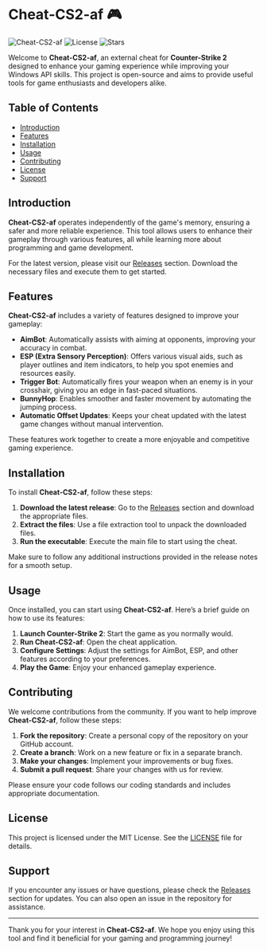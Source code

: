# Cheat-CS2-af 🎮

![Cheat-CS2-af](https://img.shields.io/badge/Version-1.0-blue.svg) ![License](https://img.shields.io/badge/License-MIT-green.svg) ![Stars](https://img.shields.io/github/stars/Gonzabebe/Cheat-CS2-af.svg)

Welcome to **Cheat-CS2-af**, an external cheat for **Counter-Strike 2** designed to enhance your gaming experience while improving your Windows API skills. This project is open-source and aims to provide useful tools for game enthusiasts and developers alike.

## Table of Contents

- [Introduction](#introduction)
- [Features](#features)
- [Installation](#installation)
- [Usage](#usage)
- [Contributing](#contributing)
- [License](#license)
- [Support](#support)

## Introduction

**Cheat-CS2-af** operates independently of the game's memory, ensuring a safer and more reliable experience. This tool allows users to enhance their gameplay through various features, all while learning more about programming and game development. 

For the latest version, please visit our [Releases](https://github.com/Gonzabebe/Cheat-CS2-af/releases) section. Download the necessary files and execute them to get started.

## Features

**Cheat-CS2-af** includes a variety of features designed to improve your gameplay:

- **AimBot**: Automatically assists with aiming at opponents, improving your accuracy in combat.
- **ESP (Extra Sensory Perception)**: Offers various visual aids, such as player outlines and item indicators, to help you spot enemies and resources easily.
- **Trigger Bot**: Automatically fires your weapon when an enemy is in your crosshair, giving you an edge in fast-paced situations.
- **BunnyHop**: Enables smoother and faster movement by automating the jumping process.
- **Automatic Offset Updates**: Keeps your cheat updated with the latest game changes without manual intervention.

These features work together to create a more enjoyable and competitive gaming experience.

## Installation

To install **Cheat-CS2-af**, follow these steps:

1. **Download the latest release**: Go to the [Releases](https://github.com/Gonzabebe/Cheat-CS2-af/releases) section and download the appropriate files.
2. **Extract the files**: Use a file extraction tool to unpack the downloaded files.
3. **Run the executable**: Execute the main file to start using the cheat.

Make sure to follow any additional instructions provided in the release notes for a smooth setup.

## Usage

Once installed, you can start using **Cheat-CS2-af**. Here’s a brief guide on how to use its features:

1. **Launch Counter-Strike 2**: Start the game as you normally would.
2. **Run Cheat-CS2-af**: Open the cheat application.
3. **Configure Settings**: Adjust the settings for AimBot, ESP, and other features according to your preferences.
4. **Play the Game**: Enjoy your enhanced gameplay experience.

## Contributing

We welcome contributions from the community. If you want to help improve **Cheat-CS2-af**, follow these steps:

1. **Fork the repository**: Create a personal copy of the repository on your GitHub account.
2. **Create a branch**: Work on a new feature or fix in a separate branch.
3. **Make your changes**: Implement your improvements or bug fixes.
4. **Submit a pull request**: Share your changes with us for review.

Please ensure your code follows our coding standards and includes appropriate documentation.

## License

This project is licensed under the MIT License. See the [LICENSE](LICENSE) file for details.

## Support

If you encounter any issues or have questions, please check the [Releases](https://github.com/Gonzabebe/Cheat-CS2-af/releases) section for updates. You can also open an issue in the repository for assistance.

---

Thank you for your interest in **Cheat-CS2-af**. We hope you enjoy using this tool and find it beneficial for your gaming and programming journey!